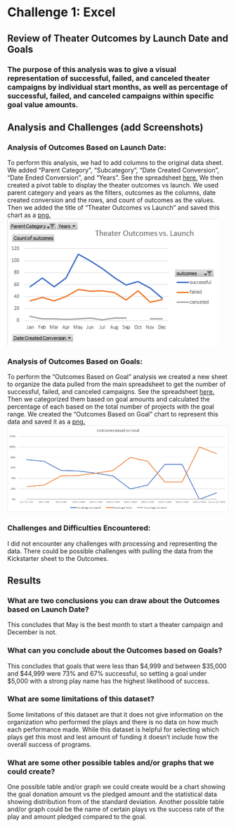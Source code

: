 # **Challenge 1: Excel**
## Review of Theater Outcomes by Launch Date and Goals 
### The purpose of this analysis was to give a visual representation of successful, failed, and canceled theater campaigns by individual start months, as well as percentage of successful, failed, and canceled campaigns within specific goal value amounts. 
## Analysis and Challenges (add Screenshots)
### **Analysis of Outcomes Based on Launch Date:** 
To perform this analysis, we had to add columns to the original data sheet. We added “Parent Category”, “Subcategory”, “Date Created Conversion”, “Date Ended Conversion”, and “Years”. See the spreadsheet [here.](https://github.com/mthalken/kickstarter-analysis/blob/main/Kickstarter%20Challenge.xlsx) We then created a pivot table  to display the theater outcomes vs launch. We used parent category and years as the filters, outcomes as the columns, date created conversion and the rows, and count of outcomes as the values. Then we added the title of “Theater Outcomes vs Launch” and saved this chart as a [png.](https://github.com/mthalken/kickstarter-analysis/blob/main/Theater%20Outcomes%20vs.%20Launch.png) 
![Theater_Outcomes_vs._Launch.png](Theater_Outcomes_vs._Launch.png)
### **Analysis of Outcomes Based on Goals:** 
To perform the “Outcomes Based on Goal” analysis we created a new sheet to organize the data pulled from the main spreadsheet to get the number of successful, failed, and canceled campaigns. See the spreadsheet [here.](https://github.com/mthalken/kickstarter-analysis/blob/main/Kickstarter%20Challenge.xlsx) Then we categorized them based on goal amounts and calculated the percentage of each based on the total number of projects with the goal range. We created the “Outcomes Based on Goal” chart to represent this data and saved it as a [png.](https://github.com/mthalken/kickstarter-analysis/blob/main/Outcomes%20vs%20Goals%20.png) 
![Outcomes_vs_Goals.png](Outcomes_vs_Goals.png)
### **Challenges and Difficulties Encountered:** 
I did not encounter any challenges with processing and representing the data. There could be possible challenges with pulling the data from the Kickstarter sheet to the Outcomes. 
## Results
### **What are two conclusions you can draw about the Outcomes based on Launch Date?**
This concludes that May is the best month to start a theater campaign and December is not. 
### **What can you conclude about the Outcomes based on Goals?** 
This concludes that goals that were less than $4,999 and between $35,000 and $44,999 were 73% and 67% successful, so setting a goal under $5,000 with a strong play name has the highest likelihood of success.
### **What are some limitations of this dataset?** 
Some limitations of this dataset are that it does not give information on the organization who performed the plays and there is no data on how much each performance made. While this dataset is helpful for selecting which plays get this most and lest amount of funding it doesn’t include how the overall success of programs. 
### **What are some other possible tables and/or graphs that we could create?** 
One possible table and/or graph we could create would be a chart showing the goal donation amount vs the pledged amount and the statistical data showing distribution from of the standard deviation. Another possible table and/or graph could be the name of certain plays vs the success rate of the play and amount pledged compared to the goal.
